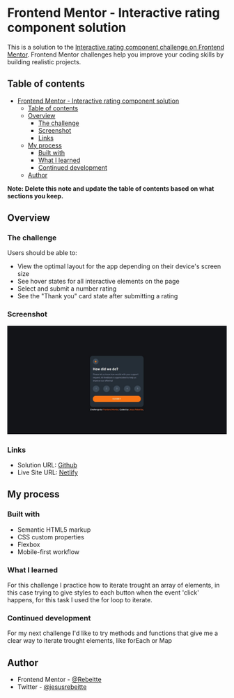 # Frontend Mentor - Interactive rating component solution

This is a solution to the [Interactive rating component challenge on Frontend Mentor](https://www.frontendmentor.io/challenges/interactive-rating-component-koxpeBUmI). Frontend Mentor challenges help you improve your coding skills by building realistic projects. 

## Table of contents

- [Frontend Mentor - Interactive rating component solution](#frontend-mentor---interactive-rating-component-solution)
  - [Table of contents](#table-of-contents)
  - [Overview](#overview)
    - [The challenge](#the-challenge)
    - [Screenshot](#screenshot)
    - [Links](#links)
  - [My process](#my-process)
    - [Built with](#built-with)
    - [What I learned](#what-i-learned)
    - [Continued development](#continued-development)
  - [Author](#author)

**Note: Delete this note and update the table of contents based on what sections you keep.**

## Overview

### The challenge

Users should be able to:

- View the optimal layout for the app depending on their device's screen size
- See hover states for all interactive elements on the page
- Select and submit a number rating
- See the "Thank you" card state after submitting a rating

### Screenshot

![](./Screenshot.jpg)

### Links

- Solution URL: [Github](https://github.com/Rebeitte/Interactive-rating-component)
- Live Site URL: [Netlify](https://interactive-rating-component-jr.netlify.app)

## My process

### Built with

- Semantic HTML5 markup
- CSS custom properties
- Flexbox
- Mobile-first workflow
### What I learned

For this challenge I practice how to iterate trought an array of elements, in this case trying to give styles to each button when the event 'click' happens, for this task I used the for loop to iterate. 

### Continued development

For my next challenge I'd like to try methods and functions that give me a clear way to iterate trought elements, like forEach or Map
## Author

- Frontend Mentor - [@Rebeitte](https://www.frontendmentor.io/profile/Rebeitte)
- Twitter - [@jesusrebeitte](https://twitter.com/jesusrebeitte)